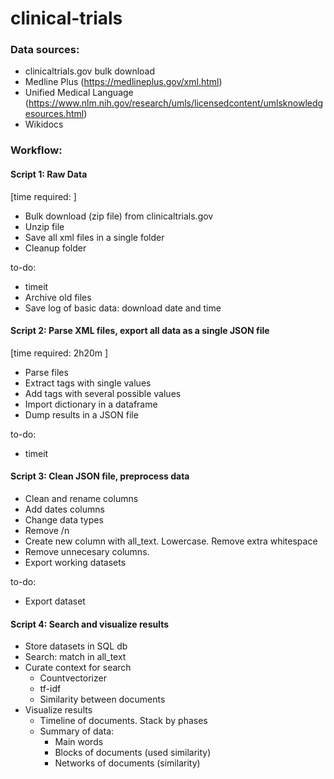 # clinical-trials


### Data sources:
- clinicaltrials.gov bulk download
- Medline Plus (https://medlineplus.gov/xml.html)
- Unified Medical Language (https://www.nlm.nih.gov/research/umls/licensedcontent/umlsknowledgesources.html)
- Wikidocs


### Workflow: 

#### Script 1: Raw Data
[time required:  ]
- Bulk download (zip file) from clinicaltrials.gov
- Unzip file
- Save all xml files in a single folder
- Cleanup folder

to-do: 
- timeit
- Archive old files
- Save log of basic data: download date and time

#### Script 2: Parse XML files, export all data as a single JSON file
[time required: 2h20m ]
- Parse files
- Extract tags with single values
- Add tags with several possible values
- Import dictionary in a dataframe
- Dump results in a JSON file

to-do:
- timeit

#### Script 3: Clean JSON file, preprocess data
- Clean and rename columns
- Add dates columns
- Change data types
- Remove /n
- Create new column with all_text. Lowercase. Remove extra whitespace
- Remove unnecesary columns. 
- Export working datasets

to-do:
- Export dataset

#### Script 4: Search and visualize results
- Store datasets in SQL db
- Search: match in all_text
- Curate context for search
	- Countvectorizer
	- tf-idf
	- Similarity between documents
- Visualize results
	- Timeline of documents. Stack by phases
	- Summary of data:
		- Main words
		- Blocks of documents (used similarity)
		- Networks of documents (similarity)

		